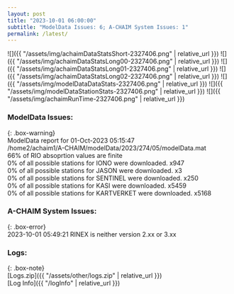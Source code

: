```yaml
---
layout: post
title: "2023-10-01 06:00:00"
subtitle: "ModelData Issues: 6; A-CHAIM System Issues: 1"
permalink: /latest/
---
```


![]({{ "/assets/img/achaimDataStatsShort-2327406.png" | relative_url }})
![]({{ "/assets/img/achaimDataStatsLong00-2327406.png" | relative_url }})
![]({{ "/assets/img/achaimDataStatsLong01-2327406.png" | relative_url }})
![]({{ "/assets/img/achaimDataStatsLong02-2327406.png" | relative_url }})
![]({{ "/assets/img/modelDataDataStats-2327406.png" | relative_url }})
![]({{ "/assets/img/modelDataStationStats-2327406.png" | relative_url }})
![]({{ "/assets/img/achaimRunTime-2327406.png" | relative_url }})


### ModelData Issues:  
  
{: .box-warning}  
 ModelData report for 01-Oct-2023 05:15:47   
 /home2/achaim1/A-CHAIM/modelData/2023/274/05/modelData.mat   
 66% of RIO absoprtion values are finite   
 0% of all possible stations for IONO were downloaded. x947   
 0% of all possible stations for JASON were downloaded. x3   
 0% of all possible stations for SENTINEL were downloaded. x250   
 0% of all possible stations for KASI were downloaded. x5459   
 0% of all possible stations for KARTVERKET were downloaded. x5168   
  
### A-CHAIM System Issues:  
  
{: .box-error}  
2023-10-01 05:49:21 RINEX is neither version 2.xx or 3.xx  

### Logs:  
  
{: .box-note}  
[Logs.zip]({{ "/assets/other/logs.zip" | relative_url }})  
[Log Info]({{ "/logInfo" | relative_url }})  
